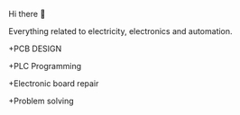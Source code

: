 Hi there 👋

Everything related to electricity, electronics and automation.

+PCB DESIGN  

+PLC Programming

+Electronic board repair

+Problem solving
